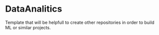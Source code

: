 # DataAnalitics
Template that will be helpfull to create other repositories in order to build ML or similar projects.
